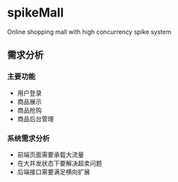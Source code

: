 # spikeMall
 Online shopping mall with high concurrency spike system



## 需求分析

### 主要功能

* 用户登录
* 商品展示
* 商品抢购
* 商品后台管理



### 系统需求分析

* 前端页面需要承载大流量
* 在大并发状态下要解决超卖问题
* 后端接口需要满足横向扩展




